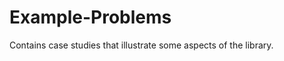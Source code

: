 Example-Problems
===================================================================================
Contains case studies that illustrate some aspects of the library.
